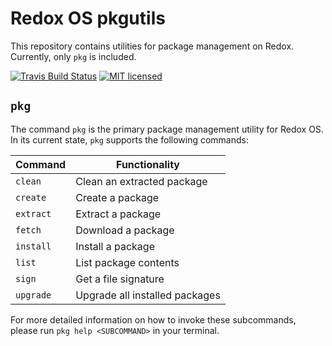 # Redox OS pkgutils

This repository contains utilities for package management on Redox. Currently, only `pkg` is included.

[![Travis Build Status](https://travis-ci.org/redox-os/pkgutils.svg?branch=master)](https://travis-ci.org/redox-os/pkgutils)
[![MIT licensed](https://img.shields.io/badge/license-MIT-blue.svg)](./LICENSE)

## `pkg`
The command `pkg` is the primary package management utility for Redox OS. In its current state, `pkg` supports the following commands:

| Command   | Functionality                  |
|-----------|--------------------------------|
| `clean`   | Clean an extracted package     |
| `create`  | Create a package               |
| `extract` | Extract a package              |
| `fetch`   | Download a package             |
| `install` | Install a package              |
| `list`    | List package contents          |
| `sign`    | Get a file signature           |
| `upgrade` | Upgrade all installed packages |

For more detailed information on how to invoke these subcommands, please run `pkg help <SUBCOMMAND>` in your terminal.
